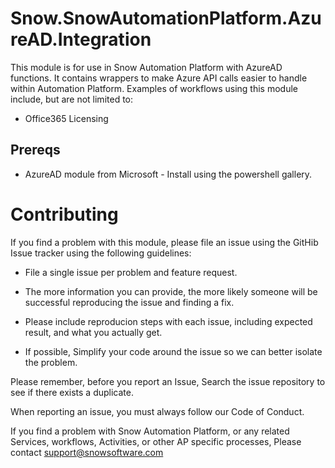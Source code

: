 # Snow.SnowAutomationPlatform.AzureAD.Integration

This module is for use in Snow Automation Platform with AzureAD functions.
It contains wrappers to make Azure API calls easier to handle within Automation Platform.
Examples of workflows using this module include, but are not limited to:
  * Office365 Licensing

## Prereqs

  * AzureAD module from Microsoft - Install using the powershell gallery.
    
# Contributing
If you find a problem with this module, please file an issue using the GitHib Issue tracker using the following guidelines:

  * File a single issue per problem and feature request.

  * The more information you can provide, the more likely someone will be successful reproducing the issue and finding a fix.

  * Please include reproducion steps with each issue, including expected result, and what you actually get.

  * If possible, Simplify your code around the issue so we can better isolate the problem.

Please remember, before you report an Issue,
Search the issue repository to see if there exists a duplicate.

When reporting an issue, you must always follow our Code of Conduct.

If you find a problem with Snow Automation Platform, or any related Services, workflows, Activities, or other AP specific processes,
Please contact support@snowsoftware.com